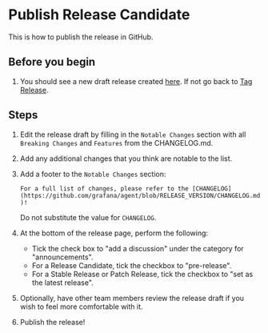 # Publish Release Candidate

This is how to publish the release in GitHub.

## Before you begin

1. You should see a new draft release created [here](https://github.com/grafana/agent/releases). If not go back to [Tag Release](./4-tag-release.md).

## Steps

1. Edit the release draft by filling in the `Notable Changes` section with all `Breaking Changes` and `Features` from the CHANGELOG.md.

2. Add any additional changes that you think are notable to the list.

3. Add a footer to the `Notable Changes` section:

    `For a full list of changes, please refer to the [CHANGELOG](https://github.com/grafana/agent/blob/RELEASE_VERSION/CHANGELOG.md)!`
    
    Do not substitute the value for `CHANGELOG`.  

4. At the bottom of the release page, perform the following:
    - Tick the check box to "add a discussion" under the category for "announcements".
    - For a Release Candidate, tick the checkbox to "pre-release".
    - For a Stable Release or Patch Release, tick the checkbox to "set as the latest release".

5. Optionally, have other team members review the release draft if you wish
   to feel more comfortable with it.

6. Publish the release!
